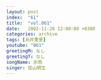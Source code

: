 ```yaml
---
layout: post
index:  "61"
title:  "vol.061"
date:   2002-11-28 12:00:00 +0300
categories: archive
tags: [糸井重里]
youtube: "061"
greetingM: なし
greetingT: なし
songName: 氷雨
singer: 佳山明生
---
```

